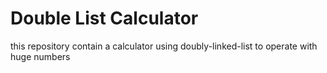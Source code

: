# Double List Calculator
this repository contain a calculator using doubly-linked-list to operate with huge numbers
